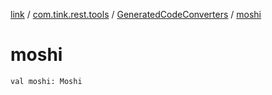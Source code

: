 [link](../../index.md) / [com.tink.rest.tools](../index.md) / [GeneratedCodeConverters](index.md) / [moshi](./moshi.md)

# moshi

`val moshi: Moshi`